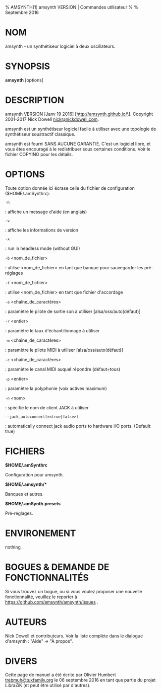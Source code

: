 % AMSYNTH(1) amsynth VERSION | Commandes utilisateur
%
% Septembre 2016

NOM
===

amsynth - un synthétiseur logiciel à deux oscillateurs.

SYNOPSIS
========

**amsynth** \[options\]

DESCRIPTION
===========

amsynth VERSION \[Janv 19 2016\]  \[http://amsynth.github.io/\].
Copyright 2001-2017 Nick Dowell <nick@nickdowell.com>.

amsynth est un synthétiseur logiciel facile à utiliser avec une topologie de synthétiseur soustractif classique.

amsynth est fourni SANS AUCUNE GARANTIE.
C'est un logiciel libre, et vous êtes encouragé à le redistribuer sous certaines conditions.
Voir le fichier COPYING pour les détails.

OPTIONS
=======

Toute option donnée ici écrase celle du fichier de configuration (\$HOME/.amSynthrc).

`-h`

:   affiche un message d'aide (en anglais)

`-v`

:   affiche les informations de version

`-x`

:   run in headless mode (without GUI)

`-b` \<nom\_de\_fichier\>

:   utilise \<nom\_de\_fichier\> en tant que banque pour sauvegarder les pré-réglages

`-t` \<nom\_de\_fichier\>

:   utilise \<nom\_de\_fichier\> en tant que fichier d'accordage

`-a` \<chaîne\_de\_caractères\>

:   paramètre le pilote de sortie son à utiliser \[alsa/oss/auto(défaut)\]

`-r` \<entier\>

:   paramètre le taux d'échantillonnage à utiliser

`-m` \<chaîne\_de\_caractères\>

:   paramètre le pilote MIDI à utiliser \[alsa/oss/auto(défaut)\]

`-c` \<chaîne\_de\_caractères\>

:   paramètre le canal MIDI auquel répondre (défaut=tous)

`-p` \<entier\>

:   paramètre la polyphonie (voix actives maximum)

`-n` \<nom\>

:   spécifie le nom de client JACK à utiliser

`--jack_autoconnect[=<true|false>]`

:   automatically connect jack audio ports to hardware I/O ports. (Default: true)

FICHIERS
========

**\$HOME/.amSynthrc**

Configuration pour amsynth.

**\$HOME/.amsynth/\***

Banques et autres.

**\$HOME/.amSynth.presets**

Pré-réglages.

ENVIRONEMENT
============

nothing

BOGUES & DEMANDE DE FONCTIONNALITÉS
===================================

Si vous trouvez un bogue, ou si vous voulez proposer une nouvelle fonctionnalité, veuillez le reporter à https://github.com/amsynth/amsynth/issues .

AUTEURS
=======

Nick Dowell et contributeurs. Voir la liste complète dans le dialogue d'amsynth : "Aide" -> "À propos".

DIVERS
======

Cette page de manuel a été écrite par Olivier Humbert <trebmuh@tuxfamily.org> le 06 septembre 2016 en tant que partie du projet LibraZiK (et peut être utilisé par d'autres).

